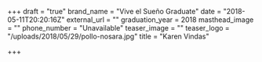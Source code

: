 +++
draft = "true"
brand_name = "Vive el Sueño Graduate"
date = "2018-05-11T20:20:16Z"
external_url = ""
graduation_year = 2018
masthead_image = ""
phone_number = "Unavailable"
teaser_image = ""
teaser_logo = "/uploads/2018/05/29/pollo-nosara.jpg"
title = "Karen Vindas"

+++
